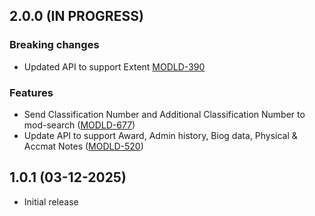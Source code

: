 ## 2.0.0 (IN PROGRESS)

### Breaking changes
- Updated API to support Extent [MODLD-390](https://folio-org.atlassian.net/browse/MODLD-390)

### Features
- Send Classification Number and Additional Classification Number to mod-search ([MODLD-677](https://folio-org.atlassian.net/browse/MODLD-677))
- Update API to support Award, Admin history, Biog data, Physical & Accmat Notes ([MODLD-520](https://folio-org.atlassian.net/browse/MODLD-520))


## 1.0.1 (03-12-2025)
- Initial release
